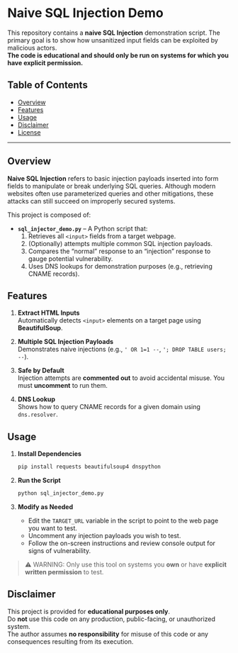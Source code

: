 # Naive SQL Injection Demo

This repository contains a **naive SQL Injection** demonstration script. The primary goal is to show how unsanitized input fields can be exploited by malicious actors.  
**The code is educational and should only be run on systems for which you have explicit permission.**

## Table of Contents
- [Overview](#overview)
- [Features](#features)
- [Usage](#usage)
- [Disclaimer](#disclaimer)
- [License](#license)

---

## Overview

**Naive SQL Injection** refers to basic injection payloads inserted into form fields to manipulate or break underlying SQL queries. Although modern websites often use parameterized queries and other mitigations, these attacks can still succeed on improperly secured systems.

This project is composed of:

- **`sql_injector_demo.py`** – A Python script that:
  1. Retrieves all `<input>` fields from a target webpage.
  2. (Optionally) attempts multiple common SQL injection payloads.
  3. Compares the “normal” response to an “injection” response to gauge potential vulnerability.
  4. Uses DNS lookups for demonstration purposes (e.g., retrieving CNAME records).

## Features

1. **Extract HTML Inputs**  
   Automatically detects `<input>` elements on a target page using **BeautifulSoup**.

2. **Multiple SQL Injection Payloads**  
   Demonstrates naive injections (e.g., `' OR 1=1 --`, `'; DROP TABLE users; --`).

3. **Safe by Default**  
   Injection attempts are **commented out** to avoid accidental misuse. You must **uncomment** to run them.

4. **DNS Lookup**  
   Shows how to query CNAME records for a given domain using `dns.resolver`.

## Usage

1. **Install Dependencies**
   ```bash
   pip install requests beautifulsoup4 dnspython
   ```

2. **Run the Script**
   ```bash
   python sql_injector_demo.py
   ```

3. **Modify as Needed**
   - Edit the `TARGET_URL` variable in the script to point to the web page you want to test.
   - Uncomment any injection payloads you wish to test.
   - Follow the on-screen instructions and review console output for signs of vulnerability.

> ⚠️ WARNING: Only use this tool on systems you **own** or have **explicit written permission** to test.

## Disclaimer

This project is provided for **educational purposes only**.  
Do **not** use this code on any production, public-facing, or unauthorized system.  
The author assumes **no responsibility** for misuse of this code or any consequences resulting from its execution.
